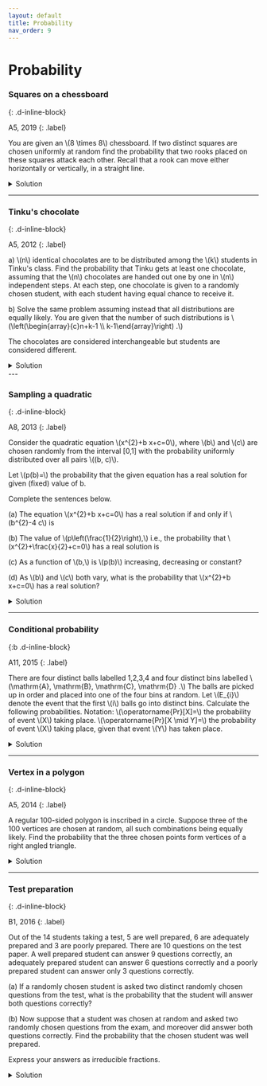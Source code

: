 ```yaml
---
layout: default
title: Probability
nav_order: 9
---
```




# Probability


### Squares on a chessboard
{: .d-inline-block}

A5, 2019
{: .label}

<p>
You are given an \(8 \times 8\) chessboard. If two distinct squares are chosen uniformly at random find the probability that two rooks placed on these squares attack each other. Recall that a rook can move either horizontally or vertically, in a straight line.
</p>

<details><summary>Solution</summary>

<p>
\(2/9\)
</p>

</details>


---






### Tinku's chocolate
{: .d-inline-block}



A5, 2012
{: .label}

<p>
a) \(n\) identical chocolates are to be distributed among the \(k\) students in Tinku's class. Find the probability that Tinku gets at least one chocolate, assuming that the \(n\) chocolates are handed out one by one in \(n\) independent steps. At each step, one chocolate is given to a randomly chosen student, with each student having equal chance to receive it.
</p>

<p>
b) Solve the same problem assuming instead that all distributions are equally likely. You are given that the number of such distributions is \(\left(\begin{array}{c}n+k-1 \\ k-1\end{array}\right) .\)
</p>

<p>
The chocolates are considered interchangeable but students are considered different.
</p>


<details><summary>Solution</summary>
<p>
(a) The probability of Tinku not getting a chocolate in one step is \(1-\frac{1}{k}\).
</p>

<p>
\begin{align}
\mathrm{P}(\text { Tinku gets at least one chocolate })&=1-\mathrm{P}(\text { Tinku gets none }) \\
&=1-\left(1-\frac{1}{k}\right)^{n}
\end{align}
</p>


<p>
Sol 1. (b) There are \(\left(\begin{array}{c}(n-1)+k-1 \\ k-1\end{array}\right)\) distributions in which Tinku gets at least a chocolate: give Tinku a chocolate and then use the given formula to find number of distributions of the remaining \(n-1\) chocolates among \(k\) students. So the answer is \(\left(\begin{array}{c}(n-1)+k-1 \\ k-1\end{array}\right) /\left(\begin{array}{c}n+k-1 \\ k-1\end{array}\right)=\frac{n}{n+k-1} \)
</p>

<br>

<p>
Sol 2. (b) The number of distributions in which Tinku gets no chocolate \(=\) number of distributions of \(n\) chocolates among the remaining \(k-1\) students \(=\left(\begin{array}{c}n+k-2 \\ k-2\end{array}\right) .\) So the desired probability is \(1-\left(\begin{array}{c}n+k-2 \\ k-2\end{array}\right) /\left(\begin{array}{c}n+k-1 \\ k-1\end{array}\right)=\frac{n}{n+k-1}\)
</p>

</details>
---


### Sampling a quadratic
{: .d-inline-block}

A8, 2013
{: .label}

<p>
Consider the quadratic equation \(x^{2}+b x+c=0\), where \(b\) and \(c\) are chosen randomly from the interval [0,1] with the
probability uniformly distributed over all pairs \((b, c)\).
</p>

<p>
Let \(p(b)=\) the probability that the given equation has a real solution for given (fixed) value of b.
</p>

<p>
Complete the sentences below.
</p>

<p>
(a) The equation \(x^{2}+b x+c=0\) has a real solution if and only if \(b^{2}-4 c\) is
</p>

<p>
(b) The value of \(p\left(\frac{1}{2}\right),\) i.e., the probability that \(x^{2}+\frac{x}{2}+c=0\) has a real solution is
</p>

<p>
(c) As a function of \(b,\) is \(p(b)\) increasing, decreasing or constant?
</p>

<p>
(d) As \(b\) and \(c\) both vary, what is the probability that \(x^{2}+b x+c=0\) has a real solution?
</p>

<details><summary>Solution</summary>
<p>
(a) The equation \(x^{2}+b x+c=0\) has a real solution if and only if \(b^{2}-4 c\) is \(\geq 0\)
</p>

<p>
(b) The value of \(p\left(\frac{1}{2}\right),\) i.e., the probability that \(x^{2}+\frac{x}{2}+c=0\) has a real solution is \(\frac{1}{16}\).
There is a real root when \(b^{2}-4 c=\frac{1}{4}-4 c \geq 0,\) i.e., \(0 \leq c \leq \frac{1}{16}\) which is \(\frac{1}{16}\)
fraction of the interval [0,1] over which \(c\) ranges.
</p>


<p>
(c) Increasing. This is because \(b^{2}-4 c \geq 0\) if and only if \(0 \leq c \leq \frac{b^{2}}{4}\).<br>
So \(p(b)=\frac{b^{2}}{4},\) which is increasing for \(0 \leq b \leq 1\)
</p>


<p>
(d) This is the fraction of the area of the unit square \([0,1] \times[0,1]\) that is occupied by the region \(b^{2}-4 c \geq 0,\) i.e., it is the area under the parabola \(c=\frac{b^{2}}{4}\) from \(b=0\) to \(b=1\) which is \(\int_{0}^{1} \frac{b^{2}}{4} d b=\frac{1}{12}\)
</p>

</details>

---

### Conditional probability
{:b .d-inline-block}

A11, 2015
{: .label}

<p>
There are four distinct balls labelled 1,2,3,4 and four distinct bins labelled \(\mathrm{A}, \mathrm{B}, \mathrm{C}, \mathrm{D} .\) The balls are picked up in order and placed into one of the four bins at random. Let \(E_{i}\) denote the event that the first \(i\) balls go into distinct bins. Calculate the following probabilities.
Notation: \(\operatorname{Pr}[X]=\) the probability of event \(X\) taking place. \(\operatorname{Pr}[X \mid Y]=\) the probability of event \(X\) taking place, given that event \(Y\) has taken place.
</p>

<details><summary>Solution</summary>

<p>
(i) \(\operatorname{Pr}\left[E_{4}\right]=\frac{4 !}{4^{4}}=\frac{3}{32}\)
(ii) \(\operatorname{Pr}\left[E_{4} \mid E_{3}\right]=\frac{1}{4}\)
(iii) \(\operatorname{Pr}\left[E_{4} \mid E_{2}\right]=\frac{24}{4^{2}}=\frac{1}{8}\)
(iv) \(\operatorname{Pr}\left[E_{3} \mid E_{4}\right]=1\)
</p>


</details>

---



### Vertex in a polygon
{: .d-inline-block}

A5, 2014
{: .label}

<p>
A regular 100-sided polygon is inscribed in a circle. Suppose three of the 100 vertices are chosen at random, all such combinations being equally likely. Find the probability that the three chosen points form vertices of a right angled triangle.
</p>


<details><summary>Solution</summary>

<p>
\(1/33\)
</p>

</details>

---




### Test preparation
{: .d-inline-block}

B1, 2016
{: .label}



<p>
Out of the 14 students taking a test, 5 are well prepared, 6 are adequately prepared and 3 are poorly prepared. There are 10 questions on the test paper. A well prepared student can answer 9 questions correctly, an adequately prepared student can answer 6 questions correctly and a poorly prepared student can answer only 3 questions correctly.
</p>

<p>
(a) If a randomly chosen student is asked two distinct randomly chosen questions from the test, what is the probability that the student will answer both questions correctly?
</p>

<p>
(b) Now suppose that a student was chosen at random and asked two randomly chosen questions from the exam, and moreover did answer both questions correctly. Find the probability that the chosen student was well prepared.
</p>

<p>
Express your answers as irreducible fractions.
</p>


<details>

<summary>Solution</summary>

<p>
(a) The probability that a randomly chosen student is well prepared is \(5 / 14\) The probability of a well prepared student answering two randomly chosen questions correctly is \(\left(\begin{array}{l}9 \\ 2\end{array}\right) /\left(\begin{array}{l}10 \\ 2\end{array}\right) .\) So the probability that a randomly chosen student is well prepared AND answers two randomly chosen questions correctly is \(\frac{5}{14} \times \frac{\left(\frac{9}{20}\right)}{(10)}=\frac{2}{7} .\) A student belongs to exactly one of the three preparedness categories, so the desired probability is obtained by adding \(\frac{2}{7}\) with the results of parallel calculations for the other two categories. We get
</p>

<p>
Let \(P(W),P(M)\) and \(P(K)\) denote the probability that the student is well prepared, moderately prepared and poorly prepared, respectively.
</p>

<p>
\[
P(\text { both answers correct })=
P(\text { W }) \frac{\left(\begin{array}{l}
9 \\
2
\end{array}\right)}{\left(\begin{array}{c}
10 \\
2
\end{array}\right)}+P(\text { M }) \frac{\left(\begin{array}{c}
6 \\
2
\end{array}\right)}{\left(\begin{array}{c}
10 \\
2
\end{array}\right)}+P(\text { K }) \frac{\left(\begin{array}{c}
3 \\
2
\end{array}\right)}{\left(\begin{array}{c}
10 \\
2
\end{array}\right)}
\]

which equals

\[
\frac{5}{14} \times \frac{36}{45}+\frac{6}{14} \times \frac{15}{45}+\frac{3}{14} \times \frac{3}{45}=\frac{31}{70}
\]

</p>

<p>
(b) The probability that a randomly chosen student was well prepared given that he answered both questions correctly is
</p>

<p>
\begin{align}
P(\text { well prepared both correct })&=\frac{P(\text { well prepared and both correct })}{P(\text { both correct })}\\
&=\frac{2 / 7}{31 / 70}=\frac{20}{31}
\end{align}
</p>

</details>

